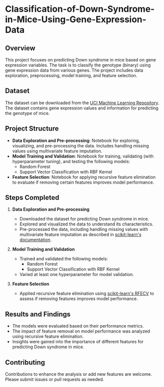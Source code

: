 # Classification-of-Down-Syndrome-in-Mice-Using-Gene-Expression-Data


## Overview

This project focuses on predicting Down syndrome in mice based on gene expression variables. The task is to classify the genotype (binary) using gene expression data from various genes. The project includes data exploration, preprocessing, model training, and feature selection.

## Dataset

The dataset can be downloaded from the [UCI Machine Learning Repository](https://archive.ics.uci.edu/ml/datasets/Mice+Protein+Expression). The dataset contains gene expression values and information for predicting the genotype of mice.

## Project Structure

- **Data Exploration and Pre-processing**: Notebook for exploring, visualizing, and pre-processing the data. Includes handling missing values using multivariate feature imputation.
- **Model Training and Validation**: Notebook for training, validating (with hyperparameter tuning), and testing the following models:
  - Random Forest
  - Support Vector Classification with RBF Kernel
- **Feature Selection**: Notebook for applying recursive feature elimination to evaluate if removing certain features improves model performance.

## Steps Completed

1. **Data Exploration and Pre-processing**
   - Downloaded the dataset for predicting Down syndrome in mice.
   - Explored and visualized the data to understand its characteristics.
   - Pre-processed the data, including handling missing values with multivariate feature imputation as described in [scikit-learn's documentation](https://scikit-learn.org/stable/modules/impute.html).

2. **Model Training and Validation**
   - Trained and validated the following models:
     - Random Forest
     - Support Vector Classification with RBF Kernel
   - Varied at least one hyperparameter for model validation.

3. **Feature Selection**
   - Applied recursive feature elimination using [scikit-learn's RFECV](https://scikit-learn.org/stable/modules/generated/sklearn.feature_selection.RFECV.html) to assess if removing features improves model performance.


## Results and Findings

- The models were evaluated based on their performance metrics.
- The impact of feature removal on model performance was analyzed using recursive feature elimination.
- Insights were gained into the importance of different features for predicting Down syndrome in mice.

## Contributing

Contributions to enhance the analysis or add new features are welcome. Please submit issues or pull requests as needed.


